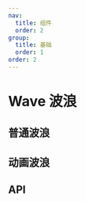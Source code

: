 ```yaml
---
nav:
  title: 组件
  order: 2
group:
  title: 基础
  order: 1
order: 2
---
```


# Wave 波浪

## 普通波浪
<code src="./demos/defaultWave.tsx"></code>


## 动画波浪
<code src="./demos/animationWave.tsx"></code>

## API
<API exports='Wave'></API>
